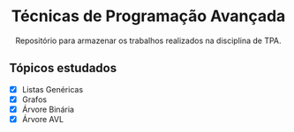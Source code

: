 <h1 align='center'>Técnicas de Programação Avançada</h1>
<p align='center'>Repositório para armazenar os trabalhos realizados na disciplina de TPA.</p>

## Tópicos estudados
- [x] Listas Genéricas
- [x] Grafos
- [x] Árvore Binária
- [x] Árvore AVL

